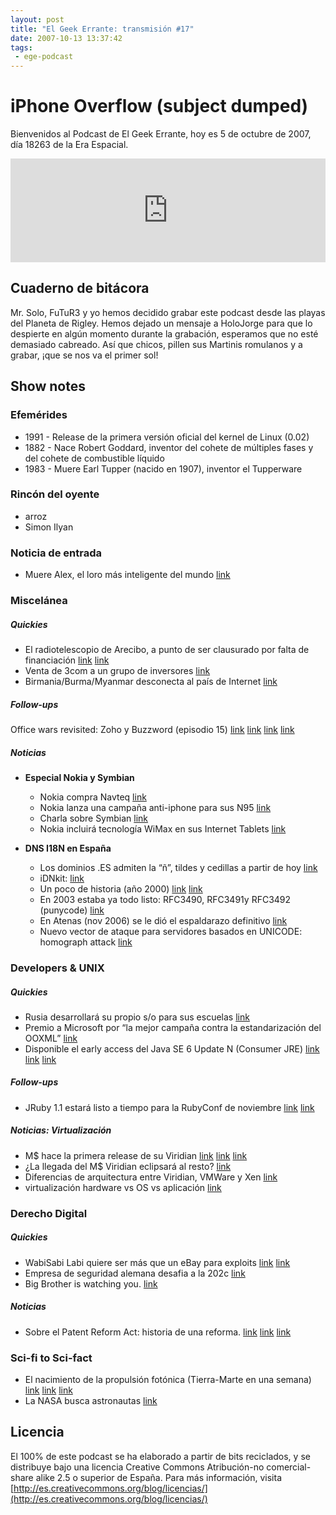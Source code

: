 ```yaml
---
layout: post
title: "El Geek Errante: transmisión #17"
date: 2007-10-13 13:37:42
tags:
 - ege-podcast
---
```


# iPhone Overflow (subject dumped)
Bienvenidos al Podcast de El Geek Errante, hoy es 5 de octubre de 2007, día 18263 de la Era Espacial.

<iframe width="100%" height="166" scrolling="no" frameborder="no" src="https://w.soundcloud.com/player/?url=https%3A//api.soundcloud.com/tracks/303033350&amp;color=ff5500&amp;auto_play=false&amp;hide_related=false&amp;show_comments=true&amp;show_user=true&amp;show_reposts=false"></iframe>

## Cuaderno de bitácora
Mr. Solo, FuTuR3 y yo hemos decidido grabar este podcast desde las playas del Planeta de Rigley. Hemos dejado un mensaje a HoloJorge para que lo despierte en algún momento durante la grabación, esperamos que no esté demasiado cabreado. Así que chicos, pillen sus Martinis romulanos y a grabar, ¡que se nos va el primer sol!

## Show notes

### Efemérides
- 1991 - Release de la primera versión oficial del kernel de Linux (0.02)
- 1882 - Nace Robert Goddard, inventor del cohete de múltiples fases y del cohete de combustible líquido
- 1983 - Muere Earl Tupper (nacido en 1907), inventor el Tupperware

### Rincón del oyente
- arroz
- Simon Ilyan

### Noticia de entrada
- Muere Alex, el loro más inteligente del mundo [link](https://en.wikipedia.org/wiki/Alex_%28parrot%29)

### Miscelánea

##### Quickies
- El radiotelescopio de Arecibo, a punto de ser clausurado por falta de financiación [link](http://www.washingtonpost.com/wp-dyn/content/article/2007/09/08/AR2007090801654.html) [link](http://web.archive.org/web/20071114223233/http://usinfo.state.gov/xarchives/display.html?p=washfile-spanish&y=2007&m=February&x=20070207131628liameruoy0.9554407)
- Venta de 3com a un grupo de inversores [link](http://web.archive.org/web/20080117214924/http://www.physorg.com/news110255858.html)
- Birmania/Burma/Myanmar desconecta al país de Internet [link](http://web.archive.org/web/20071030055650/http://elgeekerrante.com/free-burma/)

##### Follow-ups
Office wars revisited: Zoho y Buzzword (episodio 15) [link](http://arstechnica.com/business/2007/10/office-live-workspace-a-free-250mb-sharepoint-lite-for-everyone/) [link](http://tecnologia.elpais.com/tecnologia/2007/10/01/actualidad/1191227281_850215.html) [link](http://www.error500.net/microsoft-adobe-google-docs/) [link](ttp://mashable.com/2007/07/04/buzzword/#MH1Jeo0FGkqd)

##### Noticias
- **Especial Nokia y Symbian**
    - Nokia compra Navteq [link](https://techcrunch.com/2007/10/01/nokia-maps/)
    - Nokia lanza una campaña anti-iphone para sus N95 [link](https://www.engadget.com/2007/10/01/nokia-unlocks-anti-apple-campaign/)
    - Charla sobre Symbian [link](https://en.wikipedia.org/wiki/Symbian)
    - Nokia incluirá tecnología WiMax en sus Internet Tablets [link](http://www.pcworld.com/article/137745/article.html)

- **DNS I18N en España**
    - Los dominios .ES admiten la “ñ”, tildes y cedillas a partir de hoy [link](http://tecnologia.elpais.com/tecnologia/2007/10/01/actualidad/1191227282_850215.html)
    - iDNkit: [link](https://www.nic.ad.jp/ja/idn/idnkit/download/index.html)
    - Un poco de historia (año 2000) [link](http://web.archive.org/web/20071030060453/http://www.ops.ietf.org/lists/idn/idn.2000/msg01043.html) [link](https://slashdot.org/story/00/06/14/2315231/new-tlds-on-the-way-from-icann)
    - En 2003 estaba ya todo listo: RFC3490, RFC3491y RFC3492 (punycode) [link](http://web.archive.org/web/20071216105751/http://www.icann.org/announcements/announcement-31oct03.htm)
    - En Atenas (nov 2006) se le dió el espaldarazo definitivo [link](http://web.archive.org/web/20080202225138/http://www.icann.org/announcements/announcement-02nov06.htm)
    - Nuevo vector de ataque para servidores basados en UNICODE: homograph attack [link](https://en.wikipedia.org/wiki/IDN_homograph_attack)

### Developers & UNIX

##### Quickies
- Rusia desarrollará su propio s/o para sus escuelas [link](http://web.archive.org/web/20071116035154/http://www.techtear.com/2007/09/18/rusia-instalara-su-propio-sistema-operativo-en-sus-escuelas/)
- Premio a Microsoft por “la mejor campaña contra la estandarización del OOXML” [link](http://web.archive.org/web/20071113175200/http://up3n.wordpress.com/2007/10/02/los-de-la-ffii-son-unos-cachondos/)
- Disponible el early access del Java SE 6 Update N (Consumer JRE) [link](http://web.archive.org/web/20071201003034/http://theanuradha.blogspot.com/2007/10/java-se-6-update-n-consumer-jre.html) [link](http://web.archive.org/web/20071011145833/http://blogs.sun.com/alexismp/entry/6un_le_nouveau_petit_nom) [link](http://web.archive.org/web/20071013160725/http://cld.blog-city.com/consumer_jre_is_here__early_access_available.htm)

##### Follow-ups
- JRuby 1.1 estará listo a tiempo para la RubyConf de noviembre [link](https://www.reddit.com/r/programming/comments/2ujtl/jruby_compiler_finished/) [link](http://headius.blogspot.com.es/2007/07/understanding-jvm-jit-and-helping-it.html)

##### Noticias: Virtualización
- M$ hace la primera release de su Viridian [link](http://web.archive.org/web/20071116154021/http://it20.info/blogs/main/archive/2007/09/30/55.aspx) [link](https://en.wikipedia.org/wiki/X86_virtualization) [link](https://en.wikipedia.org/wiki/Hyper-V)
- ¿La llegada del M$ Viridian eclipsará al resto? [link](http://web.archive.org/web/20071015223049/http://it20.info/blogs/main/archive/2007/04/15/7.aspx)
- Diferencias de arquitectura entre Viridian, VMWare y Xen [link](http://web.archive.org/web/20071111065649/http://it20.info/blogs/main/archive/2007/06/17/25.aspx)
- virtualización hardware vs OS vs aplicación [link](http://web.archive.org/web/20071015223042/http://it20.info/blogs/main/archive/2007/03/27/5.aspx)

### Derecho Digital

##### Quickies
- WabiSabi Labi quiere ser más que un eBay para exploits [link](http://web.archive.org/web/20071025060212/http://news.yahoo.com/s/pcworld/20070925/tc_pcworld/137644) [link](http://windowsitpro.com/security/wabisabilabi-really-bad-idea)
- Empresa de seguridad alemana desafia a la 202c [link](http://www.schneier.com/blog/archives/2007/08/new_german_hack.html)
- Big Brother is watching you. [link](http://www.theregister.co.uk/2007/10/03/ripa-decryption_keys_power/)

##### Noticias
- Sobre el Patent Reform Act: historia de una reforma. [link](http://arstechnica.com/tech-policy/2007/09/patent-reform-act-heads-to-senate-faces-opposition/) [link](http://arstechnica.com/tech-policy/2007/09/patent-reform-act-close-to-vote-google-and-others-weigh-in-on-changes/) [link](http://www.reuters.com/article/us-patents-congress-idUSN0722052620070907)

### Sci-fi to Sci-fact
- El nacimiento de la propulsión fotónica (Tierra-Marte en una semana) [link](https://science.slashdot.org/story/07/09/13/2328233/photonic-laser-thruster-promises-earth-to-mars-in-a-week) [link](http://www.eetimes.com/document.asp?doc_id=1167027) [link](http://web.archive.org/web/20071104131154/http://www.baeinstitute.com/pr1.html)
- La NASA busca astronautas [link](https://science.slashdot.org/story/07/09/19/1223213/your-chance-to-be-an-astronaut)

## Licencia
El 100% de este podcast se ha elaborado a partir de bits reciclados, y se distribuye bajo una licencia Creative Commons Atribución-no comercial-share alike 2.5 o superior de España. Para más información, visita [http://es.creativecommons.org/blog/licencias/](http://es.creativecommons.org/blog/licencias/)

